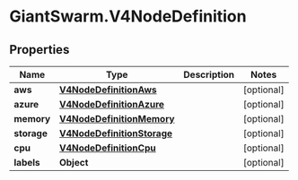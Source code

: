 # GiantSwarm.V4NodeDefinition

## Properties
Name | Type | Description | Notes
------------ | ------------- | ------------- | -------------
**aws** | [**V4NodeDefinitionAws**](V4NodeDefinitionAws.md) |  | [optional] 
**azure** | [**V4NodeDefinitionAzure**](V4NodeDefinitionAzure.md) |  | [optional] 
**memory** | [**V4NodeDefinitionMemory**](V4NodeDefinitionMemory.md) |  | [optional] 
**storage** | [**V4NodeDefinitionStorage**](V4NodeDefinitionStorage.md) |  | [optional] 
**cpu** | [**V4NodeDefinitionCpu**](V4NodeDefinitionCpu.md) |  | [optional] 
**labels** | **Object** |  | [optional] 


